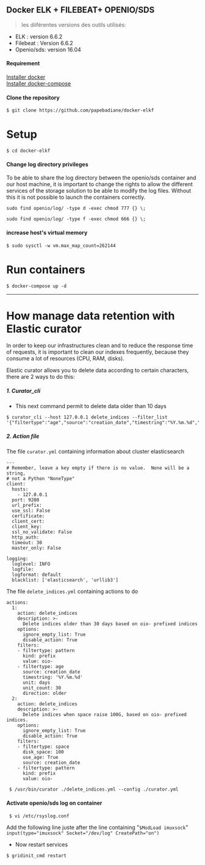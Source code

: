 Docker ELK + FILEBEAT+ OPENIO/SDS    
----------------------

> les diiférentes versions des outils utilisés:  
- ELK : version 6.6.2   
- Filebeat : Version 6.6.2  
- Openio/sds: version 16.04


#### Requirement
 [Installer docker](https://docs.docker.com/install/)   
 [Installer docker-compose ](https://docs.docker.com/compose/install/)


 #### Clone the repository

 ```
 $ git clone https://github.com/papebadiane/docker-elkf
 ```


# Setup

 ```
 $ cd docker-elkf
 ```
#### Change log directory privileges
 To be able to share the log directory between the openio/sds container and our host machine, it is important to change the rights to allow the different services of the storage solution to be able to modify the log files. Without this it is not possible to launch the containers correctly.
 ```
 sudo find openio/log/ -type d -exec chmod 777 {} \;
 ```
 ```
 sudo find openio/log/ -type f -exec chmod 666 {} \;
 ```

#### increase host's virtual memory
  ```
  $ sudo sysctl -w vm.max_map_count=262144
  ```
# Run containers

 ```
 $ docker-compose up -d
 ```

___________________________________________________________________________________
# How manage data retention with Elastic curator

 In order to keep our infrastructures clean and to reduce the response time of requests, it is important to clean our indexes frequently, because they consume a lot of resources (CPU, RAM, disks).

 Elastic curator allows you to delete data according to certain characters, there are 2 ways to do this:

##### 1. Curator_cli

 - This next command permit to delete data older than 10 days

 ```
 $ curator_cli --host 127.0.0.1 delete_indices --filter_list '{"filtertype":"age","source":"creation_date","timestring":"%Y.%m.%d","unit":"days","unit_count":10,"direction":"older"}'

 ```
##### 2. Action file

The file `curator.yml` containing information about cluster elasticsearch

 ```
 ---
 # Remember, leave a key empty if there is no value.  None will be a string,
 # not a Python "NoneType"
 client:
   hosts:
     - 127.0.0.1
   port: 9200
   url_prefix:
   use_ssl: False
   certificate:
   client_cert:
   client_key:
   ssl_no_validate: False
   http_auth:
   timeout: 30
   master_only: False

 logging:
   loglevel: INFO
   logfile:
   logformat: default
   blacklist: ['elasticsearch', 'urllib3']

 ```
The file `delete_indices.yml` containing actions to do

 ```
 actions:
   1:
     action: delete_indices
     description: >-
       Delete indices older than 30 days based on oio- prefixed indices
     options:
       ignore_empty_list: True
       disable_action: True
     filters:
     - filtertype: pattern
       kind: prefix
       value: oio-
     - filtertype: age
       source: creation_date
       timestring: '%Y.%m.%d'
       unit: days
       unit_count: 30
       direction: older
   2:
     action: delete_indices
     description: >-
       Delete indices when space raise 100G, based on oio- prefixed indices.
     options:
       ignore_empty_list: True
       disable_action: True
     filters:
     - filtertype: space
       disk_space: 100
       use_age: True
       source: creation_date
     - filtertype: pattern
       kind: prefix
       value: oio-
 ```

```
 $ /usr/bin/curator ./delete_indices.yml --config ./curator.yml
```

#### Activate openio/sds log on container
```
 $ vi /etc/rsyslog.conf
```

Add the following line juste after the line containing "`$ModLoad imuxsock`"  
`input(type="imuxsock" Socket="/dev/log" CreatePath="on")`  


* Now restart services

```
$ gridinit_cmd restart

```
